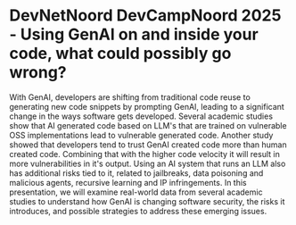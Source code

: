 # DevNetNoord DevCampNoord 2025 - Using GenAI on and inside your code, what could possibly go wrong? 

With GenAI, developers are shifting from traditional code reuse to generating new code snippets by prompting GenAI, leading to a significant change in the ways software gets developed.
Several academic studies show that AI generated code based on LLM's that are trained on vulnerable OSS implementations lead to vulnerable generated code. Another study showed that developers tend to trust GenAI created code more than human created code. Combining that with the higher code velocity it will result in more vulnerabilities in it's output.
Using an AI system that runs an LLM also has additional risks tied to it, related to jailbreaks, data poisoning and malicious agents, recursive learning and IP infringements.
In this presentation, we will examine real-world data from several academic studies to understand how GenAI is changing software security, the risks it introduces, and possible strategies to address these emerging issues.
